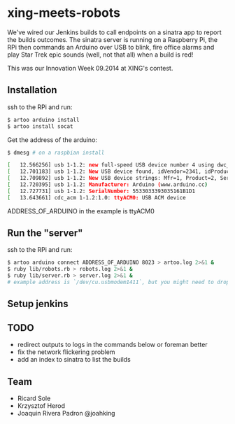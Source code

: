 # xing-meets-robots

We've wired our Jenkins builds to call endpoints on a sinatra app to report the builds outcomes.
The sinatra server is running on a Raspberry Pi, the RPi then commands an Arduino over USB to blink,
fire office alarms and play Star Trek epic sounds (well, not that all) when a build is red!

This was our Innovation Week 09.2014 at XING's contest.

## Installation

ssh to the RPi and run:

```bash
$ artoo arduino install
$ artoo install socat
```

Get the address of the arduino:

```bash
$ dmesg # on a raspbian install

[   12.566256] usb 1-1.2: new full-speed USB device number 4 using dwc_otg
[   12.701183] usb 1-1.2: New USB device found, idVendor=2341, idProduct=0043
[   12.709892] usb 1-1.2: New USB device strings: Mfr=1, Product=2, SerialNumber=220
[   12.720395] usb 1-1.2: Manufacturer: Arduino (www.arduino.cc)
[   12.727731] usb 1-1.2: SerialNumber: 5533033393035161B1D1
[   13.643661] cdc_acm 1-1.2:1.0: ttyACM0: USB ACM device
```

ADDRESS_OF_ARDUINO in the example is ttyACM0

## Run the "server"

ssh to the RPi and run:

 ```bash
$ artoo arduino connect ADDRESS_OF_ARDUINO 8023 > artoo.log 2>&1 &
$ ruby lib/robots.rb > robots.log 2>&1 &
$ ruby lib/server.rb > server.log 2>&1 &
# example address is `/dev/cu.usbmodem1411`, but you might need to drop `/dev/` part
 ```

## Setup jenkins

## TODO

- redirect outputs to logs in the commands below or foreman better
- fix the network flickering problem
- add an index to sinatra to list the builds

## Team

- Ricard Sole
- Krzysztof Herod
- Joaquin Rivera Padron @joahking

